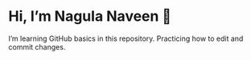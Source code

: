 # Hi, I’m Nagula Naveen 👋
I’m learning GitHub basics in this repository.
Practicing how to edit and commit changes.
